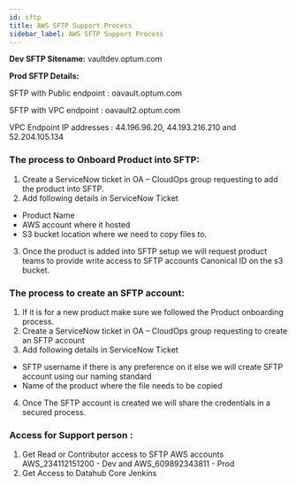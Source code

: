 ```yaml
---
id: sftp 
title: AWS SFTP Support Process 
sidebar_label: AWS SFTP Support Process 
---
```


**Dev SFTP Sitename:** vaultdev.optum.com

**Prod SFTP Details:**

SFTP with Public endpoint : oavault.optum.com

SFTP with VPC endpoint : oavault2.optum.com

VPC Endpoint IP addresses : 44.196.96.20, 44.193.216.210 and 52.204.105.134



### The process to Onboard Product into SFTP:

1. Create a ServiceNow ticket in OA – CloudOps group requesting to add the product into SFTP.
2. Add following details in ServiceNow Ticket
- Product Name
- AWS account where it hosted
- S3 bucket location where we need to copy files to.
3. Once the product is added into SFTP setup we will request product teams to provide write access to SFTP accounts Canonical ID on the s3 bucket.

### The process to create an SFTP account:

1. If it is for a new product make sure we followed the Product onboarding process.
2. Create a ServiceNow ticket in OA – CloudOps group requesting to create an SFTP account
3. Add following details in ServiceNow Ticket
- SFTP username if there is any preference on it else we will create SFTP account using our naming standard
- Name of the product where the file needs to be copied
4. Once The SFTP account is created we will share the credentials in a secured process.


### Access for Support person :

1. Get Read or Contributor access to SFTP AWS accounts AWS_234112151200 - Dev and AWS_609892343811 - Prod
2. Get Access to Datahub Core Jenkins
